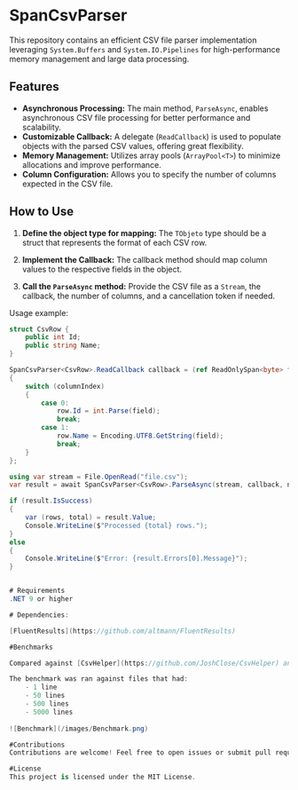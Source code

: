 # SpanCsvParser

This repository contains an efficient CSV file parser implementation leveraging `System.Buffers` and `System.IO.Pipelines` for high-performance memory management and large data processing.

## Features

- **Asynchronous Processing:** The main method, `ParseAsync`, enables asynchronous CSV file processing for better performance and scalability.
- **Customizable Callback:** A delegate (`ReadCallback`) is used to populate objects with the parsed CSV values, offering great flexibility.
- **Memory Management:** Utilizes array pools (`ArrayPool<T>`) to minimize allocations and improve performance.
- **Column Configuration:** Allows you to specify the number of columns expected in the CSV file.

## How to Use

1. **Define the object type for mapping:**
   The `TObjeto` type should be a struct that represents the format of each CSV row.

2. **Implement the Callback:**
   The callback method should map column values to the respective fields in the object.

3. **Call the `ParseAsync` method:**
   Provide the CSV file as a `Stream`, the callback, the number of columns, and a cancellation token if needed.

Usage example:
```csharp
struct CsvRow {
    public int Id;
    public string Name;
}

SpanCsvParser<CsvRow>.ReadCallback callback = (ref ReadOnlySpan<byte> field, ref int columnIndex, ref CsvRow row) =>
{
    switch (columnIndex)
    {
        case 0:
            row.Id = int.Parse(field);
            break;
        case 1:
            row.Name = Encoding.UTF8.GetString(field);
            break;
    }
};

using var stream = File.OpenRead("file.csv");
var result = await SpanCsvParser<CsvRow>.ParseAsync(stream, callback, numberOfColumns: 2, CancellationToken.None);

if (result.IsSuccess)
{
    var (rows, total) = result.Value;
    Console.WriteLine($"Processed {total} rows.");
}
else
{
    Console.WriteLine($"Error: {result.Errors[0].Message}");
}


# Requirements
.NET 9 or higher

# Dependencies:

[FluentResults](https://github.com/altmann/FluentResults)

#Benchmarks

Compared against [CsvHelper](https://github.com/JoshClose/CsvHelper) and common csv parser.

The benchmark was ran against files that had:
	- 1 line
	- 50 lines
	- 500 lines
	- 5000 lines
	
![Benchmark](/images/Benchmark.png)

#Contributions
Contributions are welcome! Feel free to open issues or submit pull requests.

#License
This project is licensed under the MIT License.